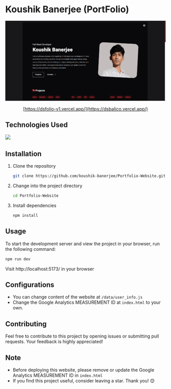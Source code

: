 
# Koushik Banerjee (PortFolio)

<center>
    <img src="/public/image.png" alt="Koushik Portfolio" />
</center>

<center>

[https://dsfolio-v1.vercel.app/](https://dsbalico.vercel.app/)

</center>

## Technologies Used
<img  src="https://skillicons.dev/icons?i=html,css,js,react,tailwind,netlify&perline=7"/>

## Installation
1. Clone the repository
    ```bash 
    git clone https://github.com/koushik-banerjee/Portfolio-Website.git
    ```
2. Change into the project directory
    ```bash
    cd Portfolio-Website
    ```
3. Install dependencies
    ```bash
    npm install 
    ```

## Usage
To start the development server and view the project in your browser, run the following command:
```bash
npm run dev
```
Visit http://localhost:5173/ in your browser

## Configurations
- You can change content of the website at `/data/user_info.js`
- Change the Google Analytics MEASUREMENT ID at `index.html` to your own.

## Contributing
Feel free to contribute to this project by opening issues or submitting pull requests. Your feedback is highly appreciated!

## Note
- Before deploying this website, please remove or update the Google Analytics MEASUREMENT ID in `index.html`
- If you find this project useful, consider leaving a star. Thank you! 😊
